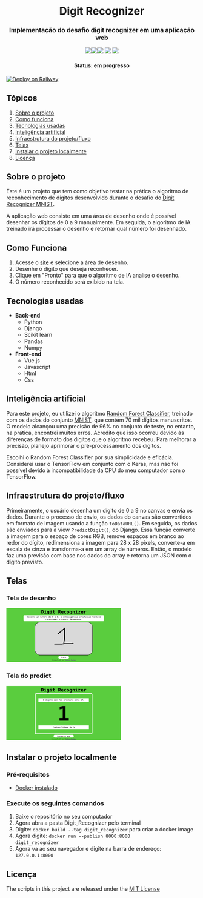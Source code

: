 <h1 align="center">Digit Recognizer</h1>

<h3 align="center">Implementação do desafio digit recognizer em uma aplicação web</h3>

<div align="center">
  
<img width="70px" src="https://cdn.jsdelivr.net/gh/devicons/devicon/icons/python/python-original-wordmark.svg" /><img width="70px" src="https://cdn.jsdelivr.net/gh/devicons/devicon/icons/django/django-plain-wordmark.svg" /><img width="70px" src="https://cdn.jsdelivr.net/gh/devicons/devicon/icons/vuejs/vuejs-original-wordmark.svg" /> <img width="70px" src="https://cdn.jsdelivr.net/gh/devicons/devicon/icons/html5/html5-original-wordmark.svg" />  <img width="70px" src="https://cdn.jsdelivr.net/gh/devicons/devicon/icons/css3/css3-original-wordmark.svg" />
          
</div>       
               
<h4 align="center">Status: em progresso</h4>


[![Deploy on Railway](https://railway.app/button.svg)](https://digitrecognizer.up.railway.app/)

## Tópicos

1. [Sobre o projeto](#sobre-o-projeto)
2. [Como funciona](#como-funciona)
3. [Tecnologias usadas](#tecnologias-usadas)
4. [Inteligência artificial](#inteligência-artificial)
5. [Infraestrutura do projeto/fluxo](#infraestrutura-do-projetofluxo)
6. [Telas](#telas)
7. [Instalar o projeto localmente](#instalar-o-projeto-localmente)
8. [Licença](#licença)

## Sobre o projeto

Este é um projeto que tem como objetivo testar na prática o algoritmo de reconhecimento de dígitos desenvolvido durante o desafio do [Digit Recognizer MNIST](https://www.kaggle.com/c/digit-recognizer).

A aplicação web consiste em uma área de desenho onde é possível desenhar os dígitos de 0 a 9 manualmente. Em seguida, o algoritmo de IA treinado irá processar o desenho e retornar qual número foi desenhado.

## Como Funciona

1. Acesse o [site](https://digitrecognizer.up.railway.app/) e selecione a área de desenho.
2. Desenhe o dígito que deseja reconhecer.
3. Clique em "Pronto" para que o algoritmo de IA analise o desenho.
4. O número reconhecido será exibido na tela.

## Tecnologias usadas

- **Back-end**
   - Python
   - Django
   - Scikit learn
   - Pandas
   - Numpy
- **Front-end**
  - Vue.js
  - Javascript
  - Html
  - Css

## Inteligência artificial

Para este projeto, eu utilizei o algoritmo [Random Forest Classifier](https://scikit-learn.org/stable/modules/generated/sklearn.ensemble.RandomForestClassifier.html), treinado com os dados do conjunto [MNIST](http://yann.lecun.com/exdb/mnist/), que contém 70 mil dígitos manuscritos. O modelo alcançou uma precisão de 96% no conjunto de teste, no entanto, na prática, encontrei muitos erros. Acredito que isso ocorreu devido às diferenças de formato dos dígitos que o algoritmo recebeu. Para melhorar a precisão, planejo aprimorar o pré-processamento dos dígitos. 

Escolhi o Random Forest Classifier por sua simplicidade e eficácia. Considerei usar o TensorFlow em conjunto com o Keras, mas não foi possível devido à incompatibilidade da CPU do meu computador com o TensorFlow.

## Infraestrutura do projeto/fluxo

Primeiramente, o usuário desenha um dígito de 0 a 9 no canvas e envia os dados. Durante o processo de envio, os dados do canvas são convertidos em formato de imagem usando a função <code>toDataURL()</code>. Em seguida, os dados são enviados para a view <code>PredictDigit()</code>, do Django. Essa função converte a imagem para o espaço de cores RGB, remove espaços em branco ao redor do dígito, redimensiona a imagem para 28 x 28 pixels, converte-a em escala de cinza e transforma-a em um array de números. Então, o modelo faz uma previsão com base nos dados do array e retorna um JSON com o dígito previsto.

## Telas

### Tela de desenho

<img width="60%" src="https://github.com/SobrancelhaDoDragao/Digit_Recognizer/blob/main/digitRecognizerPrint.png"  />

### Tela do predict

<img width="60%" src="https://github.com/SobrancelhaDoDragao/Digit_Recognizer/blob/main/DigitRecognizerPredictPrint.png" />

## Instalar o projeto localmente

### Pré-requisitos

- [Docker instalado](https://docs.docker.com/get-docker/)

### Execute os seguintes comandos

1. Baixe o repositório no seu computador
2. Agora abra a pasta Digit_Recognizer pelo terminal
3. Digite: <code>docker build --tag digit_recognizer</code> para criar a docker image
4. Agora digite: <code>docker run --publish 8000:8000 digit_recognizer</code>
5. Agora va ao seu navegador e digite na barra de endereço: <code>127.0.0.1:8000</code>

## Licença

The scripts in this project are released under the [MIT License](./LICENSE.md) 
